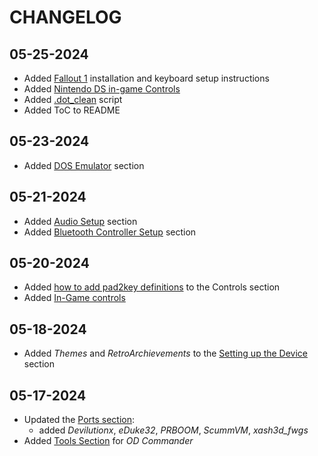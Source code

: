 # CHANGELOG

## 05-25-2024

- Added [Fallout 1](https://github.com/LennartHennigs/RG35XX-H-Notes#fallout1-ce---fallout-1) installation and keyboard setup instructions
- Added [Nintendo DS in-game Controls](https://github.com/LennartHennigs/RG35XX-H-Notes#in-game-nintendo-ds)
- Added [.dot_clean](https://github.com/LennartHennigs/RG35XX-H-Notes##dot_clean) script
- Added ToC to README

## 05-23-2024

- Added [DOS Emulator](https://github.com/LennartHennigs/RG35XX-H-Notes/tree/main?tab=readme-ov-file#dos) section

## 05-21-2024

- Added [Audio Setup](https://github.com/LennartHennigs/RG35XX-H-Notes/tree/main#audio-settings) section
- Added [Bluetooth Controller Setup](https://github.com/LennartHennigs/RG35XX-H-Notes/tree/main#pairing-a-bluetooth-controller) section

## 05-20-2024

- Added [how to add pad2key definitions](https://github.com/LennartHennigs/RG35XX-H-Notes/blob/main/README.md#mapping-keys-to-pad-buttons) to the Controls section
- Added [In-Game controls](https://github.com/LennartHennigs/RG35XX-H-Notes/blob/main/README.md#in-game-gb-gba-gb-color-nes-snes-sega-psx)

## 05-18-2024

- Added *Themes* and *RetroArchievements* to the [Setting up the Device](https://github.com/LennartHennigs/RG35XX-H-Notes/blob/main/README.md#setting-up-the-device) section

## 05-17-2024

- Updated the [Ports section](https://github.com/LennartHennigs/RG35XX-H-Notes/blob/main/README.md#configuring-ports):
  - added *Devilutionx*, *eDuke32*, *PRBOOM*, *ScummVM*, *xash3d_fwgs*
- Added [Tools Section](https://github.com/LennartHennigs/RG35XX-H-Notes/blob/main/README.md#od-commander) for *OD Commander*
